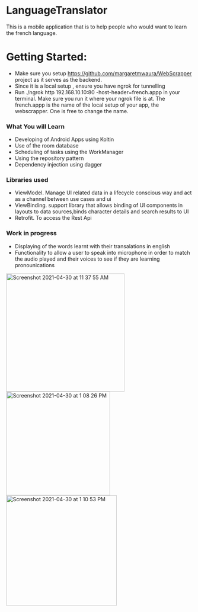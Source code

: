 # LanguageTranslator

This is a mobile application that is to help people who would want to learn the french language. 

# Getting Started:
- Make sure you setup https://github.com/margaretmwaura/WebScrapper project as it serves as the backend.
- Since it is a local setup , ensure you have ngrok for tunnelling
- Run ./ngrok http 192.168.10.10:80 -host-header=french.appp  in your terminal. Make sure you run it where your ngrok file is at. The french.appp is the name
of the local setup of your app, the webscrapper. One is free to change the name.

### What You will Learn
- Developing of Android Apps using Koltin
- Use of the room database
- Scheduling of tasks using the WorkManager
- Using the repository pattern
- Dependency injection using dagger

### Libraries used
- ViewModel. Manage UI related data in a lifecycle conscious way and act as a channel between use cases and ui
- ViewBinding. support library that allows binding of UI components in layouts to data sources,binds character details and search results to UI
- Retrofit. To access the Rest Api

### Work in progress
- Displaying of the words learnt with their transalations in english
- Functionality to allow a user to speak into microphone in order to match the audio played and their voices to see if they are learning pronounications


<img width="319" alt="Screenshot 2021-04-30 at 11 37 55 AM" src="https://user-images.githubusercontent.com/34396651/116681761-110ae200-a9b6-11eb-831a-1dfbedee9647.png">

<img width="280" alt="Screenshot 2021-04-30 at 1 08 26 PM" src="https://user-images.githubusercontent.com/34396651/116681818-2253ee80-a9b6-11eb-9db5-dabf2747ca30.png">

<img width="298" alt="Screenshot 2021-04-30 at 1 10 53 PM" src="https://user-images.githubusercontent.com/34396651/116681860-30097400-a9b6-11eb-90d6-3ce9cec18c37.png">

